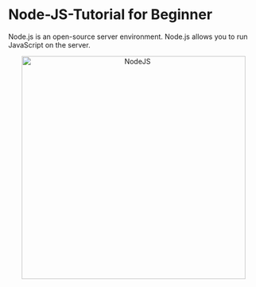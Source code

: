 # Node-JS-Tutorial for Beginner
Node.js is an open-source server environment.  Node.js allows you to run
JavaScript on the server.


<p align='center'>
<img width="450" alt="NodeJS" src="https://github.com/Dulon18/Node-JS-Tutorial/assets/80118217/5ea3a4e3-f4f6-4f05-9528-20220047e843">
</p>
